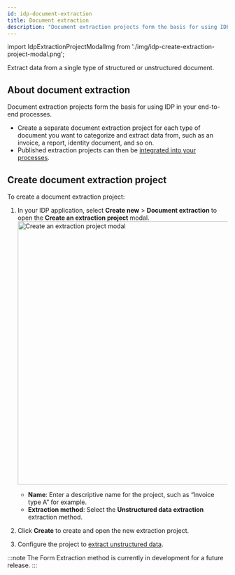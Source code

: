 ```yaml
---
id: idp-document-extraction
title: Document extraction
description: "Document extraction projects form the basis for using IDP in your end-to-end processes. Extract data from a single type of structured or unstructured document."
---
```


import IdpExtractionProjectModalImg from './img/idp-create-extraction-project-modal.png';

Extract data from a single type of structured or unstructured document.

## About document extraction

Document extraction projects form the basis for using IDP in your end-to-end processes.

- Create a separate document extraction project for each type of document you want to categorize and extract data from, such as an invoice, a report, identity document, and so on.
- Published extraction projects can then be [integrated into your processes](idp-integrate.md).
<!-- - Published extraction projects can be [integrated into your processes](idp-integrate.md) or linked to a [document automation](idp-document-automation.md) project. -->

## Create document extraction project

To create a document extraction project:

1. In your IDP application, select **Create new** > **Document extraction** to open the **Create an extraction project** modal.
   <img src={IdpExtractionProjectModalImg} alt="Create an extraction project modal" width="600px"/>

   - **Name**: Enter a descriptive name for the project, such as “Invoice type A” for example.
   - **Extraction method**: Select the **Unstructured data extraction** extraction method.

   <!-- - **Extraction method**: Select an extraction method:
     - **Form extraction**: Select this method to extract data from structured documents.
     - **Unstructured data extraction**: Select this method to extract data from unstructured documents. -->

1. Click **Create** to create and open the new extraction project.
1. Configure the project to [extract unstructured data](idp-unstructured-extraction.md).

   <!-- - [Extract structured data](idp-structured-extraction.md): Configure and publish a structured data extraction project.
   - [unstructured data extraction project](idp-unstructured-extraction.md): Configure and publish an unstructured data extraction project. -->

:::note
The Form Extraction method is currently in development for a future release.
:::

<!-- :::tip
Not sure which extraction method to use? See [structured and unstructured documents](idp-key-concepts.md#structured-and-unstructured-documents) to help determine what type of document(s) you will be processing.
::: -->

